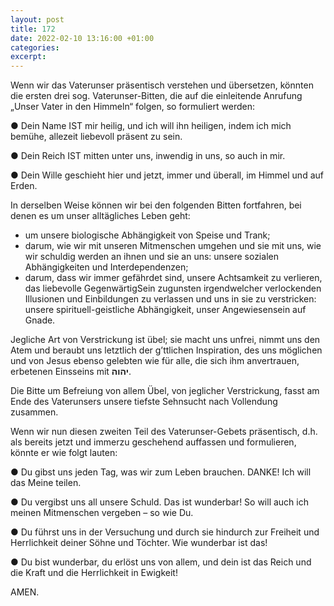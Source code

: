 ```yaml
---
layout: post
title: 172
date: 2022-02-10 13:16:00 +01:00
categories: 
excerpt: 
---
```


Wenn wir das Vaterunser präsentisch verstehen und übersetzen, könnten die ersten drei sog. Vaterunser-Bitten, die auf die einleitende Anrufung „Unser Vater in den Himmeln“ folgen, so formuliert werden:

● Dein Name IST mir heilig, und ich will ihn heiligen, indem ich mich bemühe, allezeit liebevoll präsent zu sein.

● Dein Reich IST mitten unter uns, inwendig in uns, so auch in mir.

● Dein Wille geschieht hier und jetzt, immer und überall, im Himmel und auf Erden.

In derselben Weise können wir bei den folgenden Bitten fortfahren, bei denen es um unser alltägliches Leben geht:
- um unsere biologische Abhängigkeit von Speise und Trank;
- darum, wie wir mit unseren Mitmenschen umgehen und sie mit uns, wie wir schuldig werden an ihnen und sie an uns: unsere sozialen Abhängigkeiten und Interdependenzen;
- darum, dass wir immer gefährdet sind, unsere Achtsamkeit zu verlieren, das liebevolle GegenwärtigSein zugunsten irgendwelcher verlockenden Illusionen und Einbildungen zu verlassen und uns in sie zu verstricken: unsere spirituell-geistliche Abhängigkeit, unser Angewiesensein auf Gnade.

Jegliche Art von Verstrickung ist übel; sie macht uns unfrei, nimmt uns den Atem und beraubt uns letztlich der g’ttlichen Inspiration, des uns möglichen und von Jesus ebenso gelebten wie für alle, die sich ihm anvertrauen, erbetenen Einsseins mit **יהוה**.

Die Bitte um Befreiung von allem Übel, von jeglicher Verstrickung, fasst am Ende des Vaterunsers unsere tiefste Sehnsucht nach Vollendung zusammen.

Wenn wir nun diesen zweiten Teil des Vaterunser-Gebets präsentisch, d.h. als bereits jetzt und immerzu geschehend auffassen und formulieren, könnte er wie folgt lauten:

● Du gibst uns jeden Tag, was wir zum Leben brauchen. DANKE! Ich will das Meine teilen.

● Du vergibst uns all unsere Schuld. Das ist wunderbar! So will auch ich meinen Mitmenschen vergeben – so wie Du.

● Du führst uns in der Versuchung und durch sie hindurch zur Freiheit und Herrlichkeit deiner Söhne und Töchter. Wie wunderbar ist das!

● Du bist wunderbar, du erlöst uns von allem, und dein ist das Reich und die Kraft und die Herrlichkeit in Ewigkeit!

AMEN.
